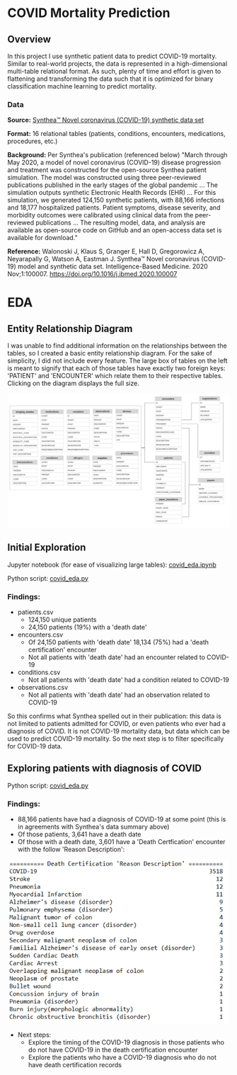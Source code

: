 # COVID Mortality Prediction
## Overview
In this project I use synthetic patient data to predict COVID-19 mortality. Similar to real-world projects, the data is represented in a high-dimensional multi-table relational format. As such, plenty of time and effort is given to flattening and transforming the data such that it is optimized for binary classification machine learning to predict mortality. 

### Data
**Source:** [Synthea™ Novel coronavirus (COVID-19) synthetic data set](https://synthea.mitre.org/downloads)

**Format:** 16 relational tables (patients, conditions, encounters, medications, procedures, etc.)

**Background:** Per Synthea's publication (referenced below) "March through May 2020, a model of novel coronavirus (COVID-19) disease progression and treatment was constructed for the open-source Synthea patient simulation. The model was constructed using three peer-reviewed publications published in the early stages of the global pandemic ... The simulation outputs synthetic Electronic Health Records (EHR) ... For this simulation, we generated 124,150 synthetic patients, with 88,166 infections and 18,177 hospitalized patients. Patient symptoms, disease severity, and morbidity outcomes were calibrated using clinical data from the peer-reviewed publications ... The resulting model, data, and analysis are available as open-source code on GitHub and an open-access data set is available for download."

**Reference:** Walonoski J, Klaus S, Granger E, Hall D, Gregorowicz A, Neyarapally G, Watson A, Eastman J. Synthea™ Novel coronavirus (COVID-19) model and synthetic data set. Intelligence-Based Medicine. 2020 Nov;1:100007. https://doi.org/10.1016/j.ibmed.2020.100007

# EDA
## Entity Relationship Diagram
I was unable to find additional information on the relationships between the tables, so I created a basic entity relationship diagram. For the sake of simplicity, I did not include every feature. The large box of tables on the left is meant to signify that each of those tables have exactly two foreign keys: 'PATIENT' and 'ENCOUNTER' which relate them to their respective tables. Clicking on the diagram displays the full size.

<p align="center"><img src="/bin/EntityRelationshipDiagram.png" width="1000"/></p>

## Initial Exploration
Jupyter notebook (for ease of visualizing large tables): [covid_eda.ipynb](covid_eda.ipynb)

Python script: [covid_eda.py](covid_eda.py)

### Findings: 
- patients.csv
  - 124,150 unique patients
  - 24,150 patients (19%) with a 'death date'
- encounters.csv
  - Of 24,150 patients with 'death date' 18,134 (75%) had a 'death certification' encounter
  - Not all patients with 'death date' had an encounter related to COVID-19
- conditions.csv
  - Not all patients with 'death date' had a condition related to COVID-19
- observations.csv
  - Not all patients with 'death date' had an observation related to COVID-19

So this confirms what Synthea spelled out in their publication: this data is not limited to patients admitted for COVID, or even patients who ever had a diagnosis of COVID. It is not COVID-19 mortality data, but data which can be used to predict COVID-19 mortality. So the next step is to filter specifically for COVID-19 data.

## Exploring patients with diagnosis of COVID
Python script: [covid_eda.py](covid_eda3.py)
### Findings: 
- 88,166 patients have had a diagnosis of COVID-19 at some point (this is in agreements with Synthea's data summary above)
- Of those patients, 3,641 have a death date
- Of those with a death date, 3,601 have a 'Death Certfication' encounter with the follow 'Reason Description':

<p align="center"><img src="/bin/covid_death_cert_reason_description.png" width="500"/></p>

- Next steps:
  - Explore the timing of the COVID-19 diagnosis in those patients who do not have COVID-19 in the death certification encounter
  - Explore the patients who have a COVID-19 diagnosis who do not have death certification records

